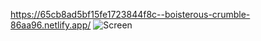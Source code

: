 https://65cb8ad5bf15fe1723844f8c--boisterous-crumble-86aa96.netlify.app/
![Screen](Blackmonys25/Arsenal/blob/main/208shots_so.png)
